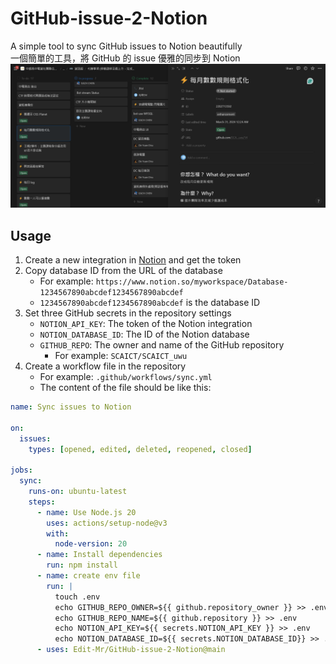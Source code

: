 # GitHub-issue-2-Notion
A simple tool to sync GitHub issues to Notion beautifully  
一個簡單的工具，將 GitHub 的 issue 優雅的同步到 Notion
![screenshot](image.png)

## Usage


1. Create a new integration in [Notion](https://www.notion.so/my-integrations/) and get the token
2. Copy database ID from the URL of the database
   - For example: `https://www.notion.so/myworkspace/Database-1234567890abcdef1234567890abcdef`
   - `1234567890abcdef1234567890abcdef` is the database ID
1. Set three GitHub secrets in the repository settings
   - `NOTION_API_KEY`: The token of the Notion integration
   - `NOTION_DATABASE_ID`: The ID of the Notion database
   - `GITHUB_REPO`: The owner and name of the GitHub repository
     - For example: `SCAICT/SCAICT_uwu`
4. Create a workflow file in the repository
   - For example: `.github/workflows/sync.yml`
   - The content of the file should be like this:

```yaml
name: Sync issues to Notion

on:
  issues:
    types: [opened, edited, deleted, reopened, closed]

jobs:
  sync:
    runs-on: ubuntu-latest
    steps:
      - name: Use Node.js 20
        uses: actions/setup-node@v3
        with:
          node-version: 20
      - name: Install dependencies
        run: npm install
      - name: create env file
        run: |
          touch .env
          echo GITHUB_REPO_OWNER=${{ github.repository_owner }} >> .env
          echo GITHUB_REPO_NAME=${{ github.repository }} >> .env
          echo NOTION_API_KEY=${{ secrets.NOTION_API_KEY }} >> .env
          echo NOTION_DATABASE_ID=${{ secrets.NOTION_DATABASE_ID}} >> .env
      - uses: Edit-Mr/GitHub-issue-2-Notion@main
```
